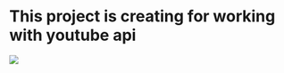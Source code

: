 <h1>This project is creating for working with youtube api</h1>
<img src="https://i.imgur.com/bypni3K.jpg"><img/>
